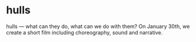 # hulls
hulls — what can they do, what can we do with them? On January 30th, we create a short film including choreography, sound and narrative.
